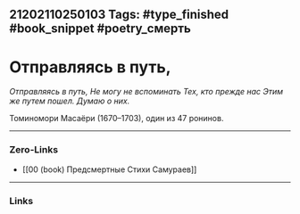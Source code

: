 21202110250103
Tags: #type_finished #book_snippet #poetry_смерть
---
# Отправляясь в путь,

*Отправляясь в путь,
Не могу не вспоминать
Тех, кто прежде нас
Этим же путем пошел.
Думаю о них.*

Томиномори Масаёри (1670–1703), один из 47 ронинов. 

---
### Zero-Links
- [[00 (book) Предсмертные Стихи Самураев]]
---
### Links
